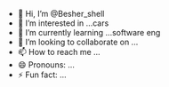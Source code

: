 - 👋 Hi, I’m @Besher_shell
- 👀 I’m interested in ...cars
- 🌱 I’m currently learning ...software eng
- 💞️ I’m looking to collaborate on ...
- 📫 How to reach me ...
- 😄 Pronouns: ...
- ⚡ Fun fact: ...

<!---
cyberghostai/cyberghostai is a ✨ special ✨ repository because its `README.md` (this file) appears on your GitHub profile.
You can click the Preview link to take a look at your changes.
--->
